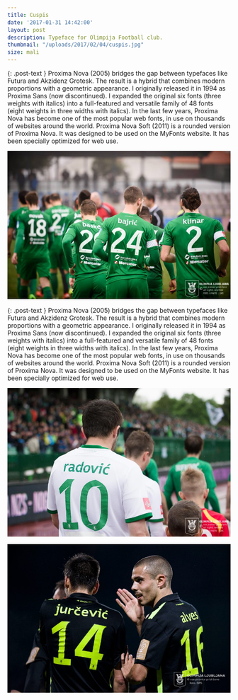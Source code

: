 ```yaml
---
title: Cuspis
date: '2017-01-31 14:42:00'
layout: post
description: Typeface for Olimpija Football club.
thumbnail: "/uploads/2017/02/04/cuspis.jpg"
size: mali
---
```


{: .post-text }
Proxima Nova (2005) bridges the gap between typefaces like Futura and Akzidenz Grotesk. The result is a hybrid that combines modern proportions with a geometric appearance. I originally released it in 1994 as Proxima Sans (now discontinued). I expanded the original six fonts (three weights with italics) into a full-featured and versatile family of 48 fonts (eight weights in three widths with italics). In the last few years, Proxima Nova has become one of the most popular web fonts, in use on thousands of websites around the world. Proxima Nova Soft (2011) is a rounded version of Proxima Nova. It was designed to be used on the MyFonts website. It has been specially optimized for web use.

![Opis slike](/img/cuspis/12592413_1088414591208914_88154272609699012_n.jpg)

{: .post-text }
Proxima Nova (2005) bridges the gap between typefaces like Futura and Akzidenz Grotesk. The result is a hybrid that combines modern proportions with a geometric appearance. I originally released it in 1994 as Proxima Sans (now discontinued). I expanded the original six fonts (three weights with italics) into a full-featured and versatile family of 48 fonts (eight weights in three widths with italics). In the last few years, Proxima Nova has become one of the most popular web fonts, in use on thousands of websites around the world. Proxima Nova Soft (2011) is a rounded version of Proxima Nova. It was designed to be used on the MyFonts website. It has been specially optimized for web use.

![Opis slike](/img/cuspis/13254147_1157841234266249_7925827745563788289_n.jpg)

![Opis slike](/img/cuspis/14639690_1309446109105760_3719035276630284537_n.jpg)
